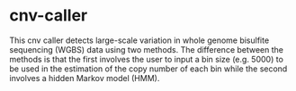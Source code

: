 # cnv-caller
This cnv caller detects large-scale variation in whole genome bisulfite sequencing (WGBS) data using two methods. The difference between the methods is that the first involves the user to input a bin size (e.g. 5000) to be used in the estimation of the copy number of each bin while the second involves a hidden Markov model (HMM).
